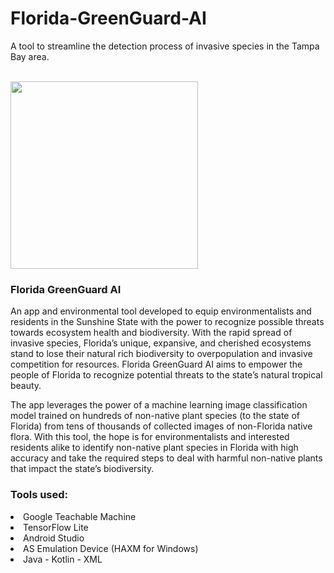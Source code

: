 # Florida-GreenGuard-AI

A tool to streamline the detection process of invasive species in the Tampa Bay area.

</br>
<img src="https://landscapeforlife.colostate.edu/wp-content/uploads/2017/12/74_1459323-LGPT.jpg" height=300px></img>
</br>

<h3><b>Florida GreenGuard AI</b></h3>
An app and environmental tool developed to equip environmentalists and residents in the Sunshine State with the power to recognize possible threats towards ecosystem health and biodiversity. With the rapid spread of invasive species, Florida’s unique, expansive, and cherished ecosystems stand to lose their natural rich biodiversity to overpopulation and invasive competition for resources. Florida GreenGuard AI aims to empower the people of Florida to recognize potential threats to the state’s natural tropical beauty.

The app leverages the power of a machine learning image classification model trained on hundreds of non-native plant species (to the state of Florida) from tens of thousands of collected images of non-Florida native flora. With this tool, the hope is for environmentalists and interested residents alike to identify non-native plant species in Florida with high accuracy and take the required steps to deal with harmful non-native plants that impact the state’s biodiversity.

<h3>Tools used:</h3>

<li>Google Teachable Machine</li>
<li>TensorFlow Lite</li>
<li>Android Studio</li>
<li>AS Emulation Device (HAXM for Windows)</li>
<li>Java - Kotlin - XML</li>
